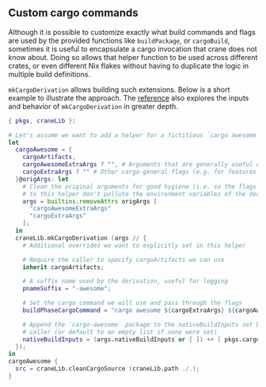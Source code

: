 ## Custom cargo commands

Although it is possible to customize exactly what build commands and flags are
used by the provided functions like `buildPackage`, or `cargoBuild`, sometimes
it is useful to encapsulate a cargo invocation that crane does not know about.
Doing so allows that helper function to be used across different crates, or even
different Nix flakes without having to duplicate the logic in multiple build
definitions.

`mkCargoDerivation` allows building such extensions. Below is a short example to
illustrate the approach. The [reference](./API.md#libmkcargoderivation) also
explores the inputs and behavior of `mkCargoDerivation` in greater depth.

```nix
{ pkgs, craneLib }:

# Let's assume we want to add a helper for a fictitious `cargo awesome` command
let
  cargoAwesome = {
    cargoArtifacts,
    cargoAwesomeExtraArgs ? "", # Arguments that are generally useful default
    cargoExtraArgs ? "" # Other cargo-general flags (e.g. for features or targets)
  }@origArgs: let
    # Clean the original arguments for good hygiene (i.e. so the flags specific
    # to this helper don't pollute the environment variables of the derivation)
    args = builtins.removeAttrs origArgs [
      "cargoAwesomeExtraArgs"
      "cargoExtraArgs"
    ];
  in
  craneLib.mkCargoDerivation (args // {
    # Additional overrides we want to explicitly set in this helper

    # Require the caller to specify cargoArtifacts we can use
    inherit cargoArtifacts;

    # A suffix name used by the derivation, useful for logging
    pnameSuffix = "-awesome";

    # Set the cargo command we will use and pass through the flags
    buildPhaseCargoCommand = "cargo awesome ${cargoExtraArgs} ${cargoAwesomeExtraArgs}";

    # Append the `cargo-awesome` package to the nativeBuildInputs set by the
    # caller (or default to an empty list if none were set)
    nativeBuildInputs = (args.nativeBuildInputs or [ ]) ++ [ pkgs.cargo-awesome ];
  });
in
cargoAwesome {
  src = craneLib.cleanCargoSource (craneLib.path ./.);
}
```
